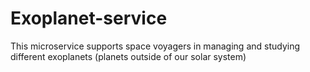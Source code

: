 # Exoplanet-service
This microservice supports space voyagers in managing and studying different exoplanets (planets outside of our solar system)
